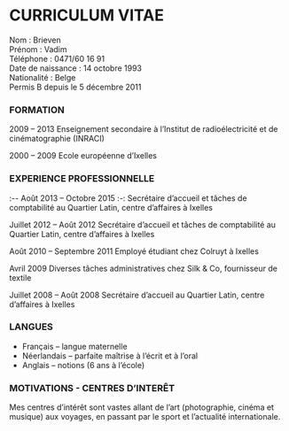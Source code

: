 # CURRICULUM VITAE


Nom : Brieven       
Prénom : Vadim                 
Téléphone : 0471/60 16 91     
Date de naissance : 14 octobre 1993      
Nationalité : Belge     
Permis B depuis le 5 décembre 2011     

### FORMATION

2009 – 2013   Enseignement secondaire à l’Institut de radioélectricité et de cinématographie (INRACI)

2000 – 2009   Ecole européenne d’Ixelles

### EXPERIENCE PROFESSIONNELLE

:-- Août 2013 – Octobre 2015    :-: Secrétaire d’accueil et tâches de comptabilité au Quartier Latin, centre d’affaires à Ixelles

Juillet 2012 – Août 2012    Secrétaire d’accueil et tâches de comptabilité au Quartier Latin, centre d’affaires à Ixelles

Août 2010 – Septembre 2011  Employé étudiant chez Colruyt à Ixelles

Avril 2009				          Diverses tâches administratives chez Silk & Co, fournisseur de textile

Juillet 2008 – Août 2008    Secrétaire d’accueil au Quartier Latin, centre d’affaires à Ixelles

### LANGUES

* Français – langue maternelle  
* Néerlandais – parfaite maîtrise à l’écrit et à l’oral  
* Anglais – notions (6 ans à l’école)  

### MOTIVATIONS - CENTRES D’INTERÊT

Mes centres d’intérêt sont vastes allant de l’art (photographie, cinéma et musique) aux voyages, en passant par le sport et l’actualité internationale.
